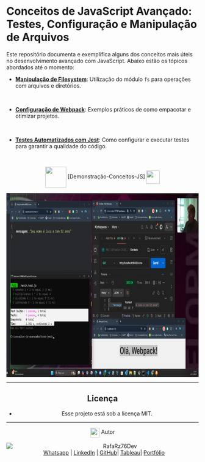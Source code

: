 # Conceitos de JavaScript Avançado: Testes, Configuração e Manipulação de Arquivos

Este repositório documenta e exemplifica alguns dos conceitos mais úteis no desenvolvimento avançado com JavaScript. Abaixo estão os tópicos abordados até o momento:

- [**Manipulação de Filesystem**](https://github.com/RaizerTechDev/conceitos-avancados-js/tree/master/arquivo-filesystem): Utilização do módulo `fs` para operações com arquivos e diretórios.
<br>

- [**Configuração de Webpack**](https://github.com/RaizerTechDev/conceitos-avancados-js/tree/master/configuracao-webpack): Exemplos práticos de como empacotar e otimizar projetos.
<br>

- [**Testes Automatizados com Jest**](https://github.com/RaizerTechDev/conceitos-avancados-js/tree/master/test-jest): Como configurar e executar testes para garantir a qualidade do código.
<br>

  <div align="center">
  
<img src= "https://media.giphy.com/media/3zSF3Gnr7cxMbi6WoP/giphy.gif" align="center" height="55" width="55"> [Demonstração-Conceitos-JS] <img src= "https://media.giphy.com/media/E5DzZsofmgxc9wjbhX/giphy.gif" align="center" height="35" width="35">

<img height="480em" src="images/conceitos-js-testes-manipucao-configarquivos-github.png"  align="center"> 
<br>

---

## Licença

- Esse projeto está sob a licença MIT.

---

<img src="https://media.giphy.com/media/ImmvDZ2c9xPR8gDvHV/giphy.gif" align="center" height="25" width="25"> Autor

<p>
    <img align=left margin=10 width=80 src="https://avatars.githubusercontent.com/u/87991807?v=4"/>
    <p>&nbsp&nbsp&nbspRafaRz76Dev<br>
    &nbsp&nbsp&nbsp<a href="https://api.whatsapp.com/send/?phone=47999327137">Whatsapp</a>&nbsp;|&nbsp;<a href="https://www.linkedin.com/in/rafael-raizer//">LinkedIn</a>&nbsp;|&nbsp;<a href="https://github.com/RaizerTechDev">GitHub</a>|&nbsp;<a href="https://public.tableau.com/app/profile/rafael.raizer">Tableau</a>|&nbsp;<a href="https://raizertechdev-portfolio.netlify.app/">Portfólio</a>&nbsp;</p>
</p>
